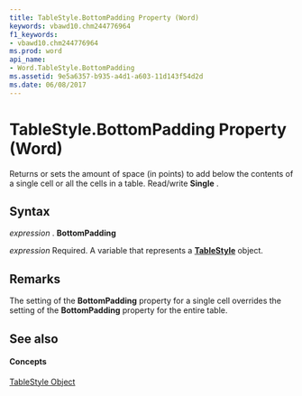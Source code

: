 ```yaml
---
title: TableStyle.BottomPadding Property (Word)
keywords: vbawd10.chm244776964
f1_keywords:
- vbawd10.chm244776964
ms.prod: word
api_name:
- Word.TableStyle.BottomPadding
ms.assetid: 9e5a6357-b935-a4d1-a603-11d143f54d2d
ms.date: 06/08/2017
---
```



# TableStyle.BottomPadding Property (Word)

Returns or sets the amount of space (in points) to add below the contents of a single cell or all the cells in a table. Read/write  **Single** .


## Syntax

 _expression_ . **BottomPadding**

 _expression_ Required. A variable that represents a **[TableStyle](Word.TableStyle.md)** object.


## Remarks

The setting of the  **BottomPadding** property for a single cell overrides the setting of the **BottomPadding** property for the entire table.


## See also


#### Concepts


[TableStyle Object](Word.TableStyle.md)

